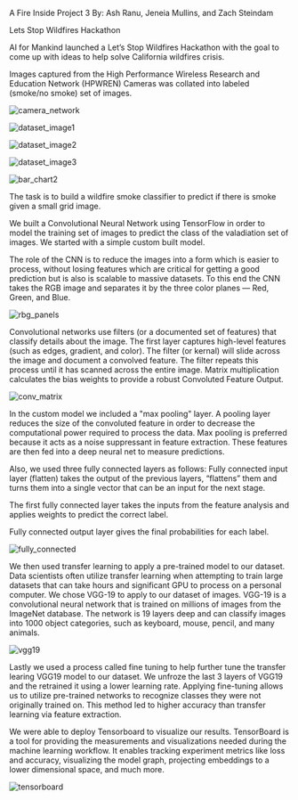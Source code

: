 A Fire Inside
Project 3
By: Ash Ranu, Jeneia Mullins, and Zach Steindam

Lets Stop Wildfires Hackathon


AI for Mankind launched a Let’s Stop Wildfires Hackathon with the goal to come up with ideas to help solve California wildfires crisis. 

Images captured from the High Performance Wireless Research and Education Network (HPWREN) Cameras was collated into labeled (smoke/no smoke) set of images. 

![camera_network](\HPWREN.jpg)

![dataset_image1](\dataset_image1.png)

![dataset_image2](\dataset_image2.png)

![dataset_image3](\dataset_image3.png)

![bar_chart2](\bar_chart2.png)


The task is to build a wildfire smoke classifier to predict if there is smoke given a small grid image.


We built a Convolutional Neural Network using TensorFlow in order to model the training set of images to predict the class of the valadiation set of images. We started with a simple custom built model.  


The role of the CNN is  to reduce the images into a form which is easier to process, without losing features which are critical for getting a good prediction but is also is scalable to massive datasets. To this end the CNN takes the RGB image and separates it by the three color planes — Red, Green, and Blue.

![rbg_panels](\rbg_panels.png)

Convolutional networks use filters (or a documented set of features) that classify details about the image. The first layer captures high-level features (such as edges, gradient, and color). The filter (or kernal) will slide across the image and document a convolved feature. The filter repeats this process until it has scanned across the entire image. Matrix multiplication calculates the bias weights to provide a robust Convoluted Feature Output.

![conv_matrix](\conv_matrix.gif)


In the custom model we included a "max pooling" layer. A pooling layer reduces the size of the convoluted feature in order to decrease the computational power required to process the data. Max pooling is preferred because it acts as a noise suppressant in feature extraction. These features are then fed into a deep neural net to measure predictions.

Also, we used three fully connected layers as follows:
Fully connected input layer (flatten) takes the output of the previous layers, “flattens” them and turns them into a single vector that can be an input for the next stage.

The first fully connected layer takes the inputs from the feature analysis and applies weights to predict the correct label.

Fully connected output layer gives the final probabilities for each label.

![fully_connected](\full_connected.jpeg)


We then used transfer learning to apply a pre-trained model to our dataset. Data scientists often utilize transfer learning when attempting to train large datasets that can take hours and significant GPU to process on a personal computer. We chose VGG-19 to apply to our dataset of images. VGG-19 is a convolutional neural network that is trained on millions of images from the ImageNet database. The network is 19 layers deep and can classify images into 1000 object categories, such as keyboard, mouse, pencil, and many animals.

![vgg19](\vgg19.jpeg)


Lastly we used a process called fine tuning to help further tune the transfer learing VGG19 model to our dataset. We unfroze  the last 3 layers of VGG19 and the retrained it using a lower learning rate. Applying fine-tuning allows us to utilize pre-trained networks to recognize classes they were not originally trained on. This method led to higher accuracy than transfer learning via feature extraction.


We were able to deploy Tensorboard to visualize our results. TensorBoard is a tool for providing the measurements and visualizations needed during the machine learning workflow. It enables tracking experiment metrics like loss and accuracy, visualizing the model graph, projecting embeddings to a lower dimensional space, and much more.

![tensorboard](\tensorboard.jpg)




